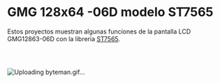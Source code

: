 <h1>GMG 128x64 -06D modelo ST7565</h1>

<p>Estos proyectos muestran algunas funciones de la pantalla LCD GMG12863-06D con la libreria <a href="https://github.com/adafruit/ST7565-LCD">ST7565</a>.</p>
<br>
<p>  </p>
<img scr="">



![Uploading byteman.gif…]()










